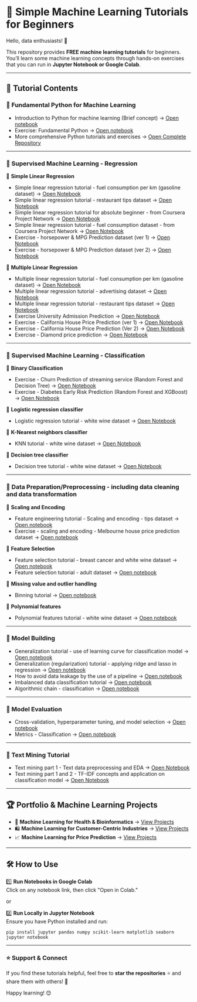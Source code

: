 # 🚀 Simple Machine Learning Tutorials for Beginners  

Hello, data enthusiasts! 👋  

This repository provides **FREE machine learning tutorials** for beginners. You’ll learn some machine learning concepts through hands-on exercises that you can run in **Jupyter Notebook or Google Colab**.  

---

## 📂 Tutorial Contents  

### 🔹 Fundamental Python for Machine Learning
* Introduction to Python for machine learning (Brief concept) → [Open notebook](https://github.com/harishmuh/machine_learning_practices/blob/main/Python__Introduction_for_Machine_Learning_and_AI.ipynb)
* Exercise: Fundamental Python → [Open notebook](https://github.com/harishmuh/machine_learning_practices/blob/main/Fundamental_Python_Exercise.ipynb)
* More comprehensive Python tutorials and exercises → [Open Complete Repository](https://github.com/harishmuh/Python-simple-tutorials)
---

### 🔹 Supervised Machine Learning - Regression  
📌 **Simple Linear Regression**  
* Simple linear regression tutorial - fuel consumption per km (gasoline dataset) → [Open Notebook](https://github.com/harishmuh/machine_learning_practices/blob/main/Linear_Regression.ipynb)
* Simple linear regression tutorial - restaurant tips dataset → [Open Notebook](https://github.com/harishmuh/machine_learning_practices/blob/main/simple_linear_regression_tutorial_tips_data.ipynb)
* Simple linear regression tutorial for absolute beginner - from Coursera Project Network → [Open Notebook](https://github.com/harishmuh/machine_learning_practices/blob/main/supervised_regression/Simple%20Linear%20Regression%20for%20Absolute%20Beginners_final.ipynb)
* Simple linear regression tutorial - fuel consumption dataset - from Coursera Project Network → [Open Notebook](https://github.com/harishmuh/machine_learning_practices/blob/main/Simple_linear_regression_fuel_consumption_data_project_coursera_network.ipynb)
* Exercise - horsepower & MPG Prediction dataset (ver 1) → [Open Notebook](https://github.com/harishmuh/machine_learning_practices/blob/main/Simple_linear_regression_horsepower_and_mpg.ipynb)
* Exercise - horsepower & MPG Prediction dataset (ver 2) → [Open Notebook](https://github.com/harishmuh/machine_learning_practices/blob/main/Simple_linear_regression_Horsepower_mpg.ipynb)

📌 **Multiple Linear Regression**    
* Multiple linear regression tutorial - fuel consumption per km (gasoline dataset)  → [Open Notebook](https://github.com/harishmuh/machine_learning_practices/blob/main/Multiple_Linear_Regression.ipynb)
* Multiple linear regression tutorial - advertising dataset → [Open Notebook](https://github.com/harishmuh/machine_learning_practices/blob/main/Multiple_linear_regression_tutorial_advertising_dataset.ipynb)
* Multiple linear regression tutorial - restaurant tips dataset → [Open Notebook](https://github.com/harishmuh/machine_learning_practices/blob/main/Multiple_Linear_Regression_Tips_data.ipynb)
* Exercise University Admission Prediction → [Open Notebook](https://github.com/harishmuh/machine_learning_practices/blob/main/supervised_regression/linear_regression.ipynb)  
* Exercise - California House Price Prediction (ver 1) → [Open Notebook](https://github.com/harishmuh/machine_learning_practices/blob/main/California_house_Linear_Regression.ipynb)  
* Exercise - California House Price Prediction (Ver 2) → [Open Notebook](https://github.com/harishmuh/machine_learning_practices/blob/main/supervised_regression/California_housing_regression.ipynb)
* Exercise - Diamond price prediction → [Open Notebook](https://github.com/harishmuh/machine_learning_practices/blob/main/Exercise_Multiple_Linear_Regression_Carat_diamond_data.ipynb)

---

### 🔹 Supervised Machine Learning - Classification  
📌 **Binary Classification**  
* Exercise - Churn Prediction of streaming service (Random Forest and Decision Tree) → [Open Notebook](https://github.com/harishmuh/machine_learning_practices/blob/main/Supervised_Classification/Churn.ipynb)  
* Exercise - Diabetes Early Risk Prediction (Random Forest and XGBoost) → [Open Notebook](https://github.com/harishmuh/machine_learning_practices/blob/main/Supervised_Classification/diabetes_risk.ipynb)  

📌 **Logistic regression classifier**  
  * Logistic regression tutorial - white wine dataset → [Open Notebook](https://github.com/harishmuh/machine_learning_practices/blob/main/Logistic_regression_tutorial.ipynb)

📌 **K-Nearest neighbors classifier**
  * KNN tutorial - white wine dataset → [Open Notebook](https://github.com/harishmuh/machine_learning_practices/blob/main/KNN_tutorial_white_wine_data.ipynb)

📌 **Decision tree classifier**
  * Decision tree tutorial - white wine dataset → [Open Notebook](https://github.com/harishmuh/machine_learning_practices/blob/main/Decision_tree_tutorial_white_wine_data.ipynb)
---

### 🔹 Data Preparation/Preprocessing - including data cleaning and data transformation
📌 **Scaling and Encoding**  
* Feature engineering tutorial - Scaling and encoding - tips dataset  → [Open notebook](https://github.com/harishmuh/machine_learning_practices/blob/main/scaling_encoding_tips_data.ipynb)
* Exercise - scaling and encoding - Melbourne house price prediction dataset → [Open notebook](https://github.com/harishmuh/machine_learning_practices/blob/main/Scaling_encoding_melb_house_price_prediction.ipynb)
  
📌 **Feature Selection**    
* Feature selection tutorial - breast cancer and white wine dataset → [Open notebook](https://github.com/harishmuh/machine_learning_practices/blob/main/feature_selection_tutorial.ipynb)
* Feature selection tutorial - adult dataset → [Open notebook](https://github.com/harishmuh/machine_learning_practices/blob/main/Feature_Selection.ipynb)
  
📌 **Missing value and outlier handling**  
* Binning tutorial → [Open notebook](https://github.com/harishmuh/machine_learning_practices/blob/main/Binning.ipynb)

📌 **Polynomial features**  
* Polynomial features tutorial - white wine dataset → [Open notebook](https://github.com/harishmuh/machine_learning_practices/blob/main/Polynomial_features.ipynb)
---

### 🔹 Model Building
* Generalization tutorial - use of learning curve for classification model → [Open notebook](https://github.com/harishmuh/machine_learning_practices/blob/main/Supervised_Generalization_Concept_Learning_curve.ipynb)
* Generalization (regularization) tutorial - applying ridge and lasso in regression → [Open notebook](https://github.com/harishmuh/machine_learning_practices/blob/main/Regularization_in_regression_Lasso_and_Ridge.ipynb)
* How to avoid data leakage by the use of a pipeline  → [Open notebook](https://github.com/harishmuh/machine_learning_practices/blob/main/data_leakage.ipynb)
* Imbalanced data classification tutorial → [Open notebook](https://github.com/harishmuh/machine_learning_practices/blob/main/Imbalanced_data_Classification.ipynb)
* Algorithmic chain - classification → [Open notebook](https://github.com/harishmuh/machine_learning_practices/blob/main/Algorithmic_chain_classification.ipynb)

---
### 🔹 Model Evaluation
* Cross-validation, hyperparameter tuning, and model selection → [Open notebook](https://github.com/harishmuh/machine_learning_practices/blob/main/model_selection.ipynb)
* Metrics - Classification → [Open notebook](https://github.com/harishmuh/machine_learning_practices/blob/main/Classification_Metrics.ipynb)

---

### 🔹 Text Mining Tutorial
* Text mining part 1 - Text data preprocessing and EDA → [Open Notebook](https://github.com/harishmuh/machine_learning_practices/blob/main/Text_Mining_(Part_I).ipynb)
* Text mining part 1 and 2 - TF-IDF concepts and application on classification model → [Open Notebook](https://github.com/harishmuh/machine_learning_practices/blob/main/Text_Mining_(Part_I_and_II).ipynb)

---

## 🏆 Portfolio & Machine Learning Projects  
- 🏥 **Machine Learning for Health & Bioinformatics** → [View Projects](https://github.com/harishmuh/machine_learning_projects/tree/main)  
- 🛍️ **Machine Learning for Customer-Centric Industries** → [View Projects](https://github.com/harishmuh/machine_learning_projects/tree/main)  
- 📈 **Machine Learning for Price Prediction** → [View Projects](https://github.com/harishmuh/machine_learning_projects/tree/main)  

---

## 🛠️ How to Use  
1️⃣ **Run Notebooks in Google Colab**  
Click on any notebook link, then click "Open in Colab."  

or

2️⃣ **Run Locally in Jupyter Notebook**  
Ensure you have Python installed and run:  
```bashe
pip install jupyter pandas numpy scikit-learn matplotlib seaborn
jupyter notebook
```
---

### ⭐ Support & Connect  
If you find these tutorials helpful, feel free to **star the repositories** ⭐ and share them with others! 🚀  

Happy learning! 😊
